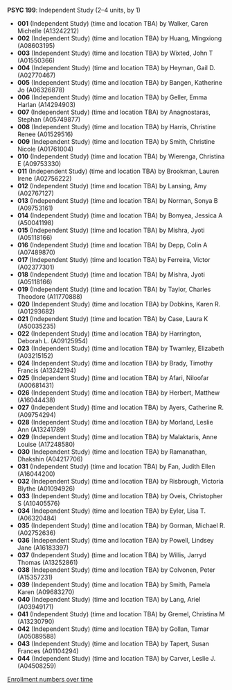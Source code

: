 **PSYC 199**: Independent Study (2–4 units, by 1)

- **001** (Independent Study) (time and location TBA) by Walker, Caren Michelle (A13242212)
- **002** (Independent Study) (time and location TBA) by Huang, Mingxiong (A08603195)
- **003** (Independent Study) (time and location TBA) by Wixted, John T (A01550366)
- **004** (Independent Study) (time and location TBA) by Heyman, Gail D. (A02770467)
- **005** (Independent Study) (time and location TBA) by Bangen, Katherine Jo (A06326878)
- **006** (Independent Study) (time and location TBA) by Geller, Emma Harlan (A14294903)
- **007** (Independent Study) (time and location TBA) by Anagnostaras, Stephan (A05749877)
- **008** (Independent Study) (time and location TBA) by Harris, Christine Renee (A01529516)
- **009** (Independent Study) (time and location TBA) by Smith, Christine Nicole (A01761004)
- **010** (Independent Study) (time and location TBA) by Wierenga, Christina E (A09753330)
- **011** (Independent Study) (time and location TBA) by Brookman, Lauren Irene (A02756222)
- **012** (Independent Study) (time and location TBA) by Lansing, Amy (A02767127)
- **013** (Independent Study) (time and location TBA) by Norman, Sonya B (A09753161)
- **014** (Independent Study) (time and location TBA) by Bomyea, Jessica A (A50041198)
- **015** (Independent Study) (time and location TBA) by Mishra, Jyoti (A05118166)
- **016** (Independent Study) (time and location TBA) by Depp, Colin A (A07489870)
- **017** (Independent Study) (time and location TBA) by Ferreira, Victor (A02377301)
- **018** (Independent Study) (time and location TBA) by Mishra, Jyoti (A05118166)
- **019** (Independent Study) (time and location TBA) by Taylor, Charles Theodore (A11770888)
- **020** (Independent Study) (time and location TBA) by Dobkins, Karen R. (A01293682)
- **021** (Independent Study) (time and location TBA) by Case, Laura K (A50035235)
- **022** (Independent Study) (time and location TBA) by Harrington, Deborah L. (A09125954)
- **023** (Independent Study) (time and location TBA) by Twamley, Elizabeth (A03215152)
- **024** (Independent Study) (time and location TBA) by Brady, Timothy Francis (A13242194)
- **025** (Independent Study) (time and location TBA) by Afari, Niloofar (A00681431)
- **026** (Independent Study) (time and location TBA) by Herbert, Matthew (A16044438)
- **027** (Independent Study) (time and location TBA) by Ayers, Catherine R. (A09754294)
- **028** (Independent Study) (time and location TBA) by Morland, Leslie Ann (A13241789)
- **029** (Independent Study) (time and location TBA) by Malaktaris, Anne Louise (A17248580)
- **030** (Independent Study) (time and location TBA) by Ramanathan, Dhakshin (A04217706)
- **031** (Independent Study) (time and location TBA) by Fan, Judith Ellen (A16044200)
- **032** (Independent Study) (time and location TBA) by Risbrough, Victoria Blythe (A01094926)
- **033** (Independent Study) (time and location TBA) by Oveis, Christopher S (A10405576)
- **034** (Independent Study) (time and location TBA) by Eyler, Lisa T. (A06320484)
- **035** (Independent Study) (time and location TBA) by Gorman, Michael R. (A02752636)
- **036** (Independent Study) (time and location TBA) by Powell, Lindsey Jane (A16183397)
- **037** (Independent Study) (time and location TBA) by Willis, Jarryd Thomas (A13252861)
- **038** (Independent Study) (time and location TBA) by Colvonen, Peter (A15357231)
- **039** (Independent Study) (time and location TBA) by Smith, Pamela Karen (A09683270)
- **040** (Independent Study) (time and location TBA) by Lang, Ariel (A03949171)
- **041** (Independent Study) (time and location TBA) by Gremel, Christina M (A13230790)
- **042** (Independent Study) (time and location TBA) by Gollan, Tamar (A05089588)
- **043** (Independent Study) (time and location TBA) by Tapert, Susan Frances (A01104294)
- **044** (Independent Study) (time and location TBA) by Carver, Leslie J. (A04508259)

[Enrollment numbers over time](./PSYC199.tsv)
